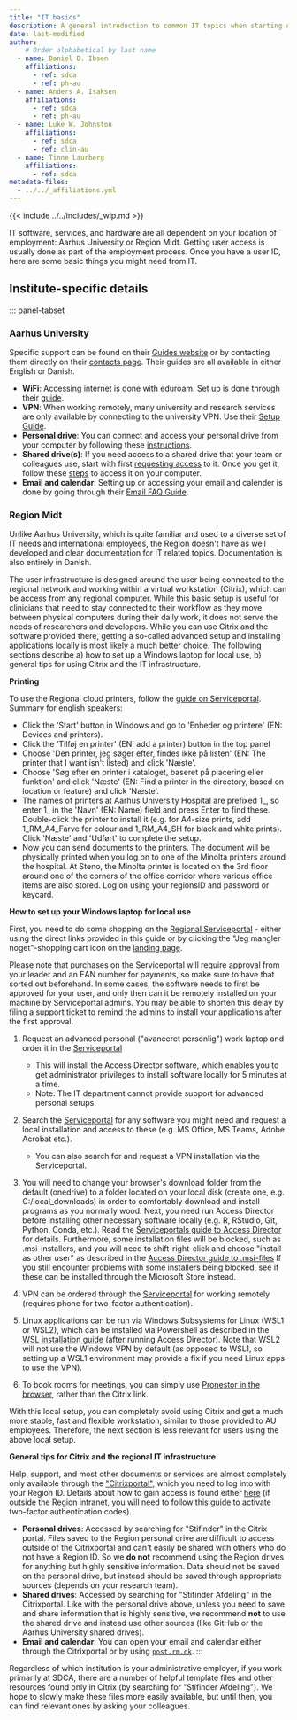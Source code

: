 ```yaml
---
title: "IT basics"
description: A general introduction to common IT topics when starting out.
date: last-modified
author:
    # Order alphabetical by last name
  - name: Daniel B. Ibsen
    affiliations: 
      - ref: sdca
      - ref: ph-au
  - name: Anders A. Isaksen
    affiliations: 
      - ref: sdca
      - ref: ph-au
  - name: Luke W. Johnston
    affiliations:
      - ref: sdca
      - ref: clin-au
  - name: Tinne Laurberg
    affiliations: 
      - ref: sdca
metadata-files: 
  - ../../_affiliations.yml
---
```


{{< include ../../includes/_wip.md >}}

IT software, services, and hardware are all dependent on your location
of employment: Aarhus University or Region Midt. Getting user access is
usually done as part of the employment process. Once you have a user ID,
here are some basic things you might need from IT.

## Institute-specific details

::: panel-tabset
### Aarhus University

Specific support can be found on their [Guides
website](https://medarbejdere.au.dk/en/administration/it/guides) or by
contacting them directly on their [contacts
page](https://medarbejdere.au.dk/en/administration/it/main-academic-areas/he-it-support/).
Their guides are all available in either English or Danish.

-   **WiFi**: Accessing internet is done with eduroam. Set up is done
    through their [guide](https://eduroam.au.dk/en/).
-   **VPN**: When working remotely, many university and research
    services are only available by connecting to the university VPN. Use
    their [Setup
    Guide](https://medarbejdere.au.dk/en/administration/it/guides/network/vpn-remoteaudk).
-   **Personal drive**: You can connect and access your personal drive
    from your computer by following these
    [instructions](https://medarbejdere.au.dk/en/administration/it/guides/datastorage/personal-folder-access/).
-   **Shared drive(s)**: If you need access to a shared drive that your
    team or colleagues use, start with first [requesting
    access](https://medarbejdere.au.dk/en/administration/it/guides/datastorage/access-to-shared-folder)
    to it. Once you get it, follow these
    [steps](https://medarbejdere.au.dk/en/administration/it/guides/datastorage/how-to-access-a-shared-folder)
    to access it on your computer.
-   **Email and calendar**: Setting up or accessing your email and
    calender is done by going through their [Email FAQ
    Guide](https://medarbejdere.au.dk/en/administration/it/guides/mail/faq-mail).

### Region Midt

Unlike Aarhus University, which is quite familiar and used to a diverse
set of IT needs and international employees, the Region doesn't have as
well developed and clear documentation for IT related topics. Documentation is also entirely in Danish.

The user infrastructure is designed around the user being connected to the regional network and working within a virtual workstation (Citrix), which can be access from any regional computer. While this basic setup is useful for clinicians that need to stay connected to their workflow as they move between physical computers during their daily work, it does not serve the needs of researchers and developers. While you can use Citrix and the software provided there, getting a so-called advanced setup and installing applications locally is most likely a much better choice. The following sections describe a) how to set up a Windows laptop for local use, b) general tips for using Citrix and the IT infrastructure.

**Printing**

To use the Regional cloud printers, follow the [guide on Serviceportal](https://regionmidtjylland.service-now.com/sys_attachment.do?sys_id=c302fee31b1421508b426282b24bcbe8).
Summary for english speakers:
- Click the 'Start' button in Windows and go to 'Enheder og printere' (EN: Devices and printers).
- Click the 'Tilføj en printer' (EN: add a printer) button in the top panel
- Choose 'Den printer, jeg søger efter, findes ikke på listen' (EN: The printer that I want isn't listed) and click 'Næste'.
- Choose 'Søg efter en printer i kataloget, baseret på placering eller funktion' and click 'Næste' (EN: Find a printer in the directory, based on location or feature) and click 'Næste'.
- The names of printers at Aarhus University Hospital are prefixed 1_, so enter 1_ in the 'Navn' (EN: Name) field and press Enter to find these. Double-click the printer to install it (e.g. for A4-size prints, add 1_RM_A4_Farve for colour and 1_RM_A4_SH for black and white prints). Click 'Næste' and 'Udført' to complete the setup.
- Now you can send documents to the printers. The document will be physically printed when you log on to one of the Minolta printers around the hospital. At Steno, the Minolta printer is located on the 3rd floor around one of the corners of the office corridor where various office items are also stored. Log on using your regionsID and password or keycard.

**How to set up your Windows laptop for local use**

First, you need to do some shopping on the [Regional Serviceportal](https://regionmidtjylland.service-now.com/rmsp?id=rmsp_sc_category&sys_id=5cc7a91d8747b450d195ecec3fbb3555) - either using the direct links provided in this guide or by clicking the "Jeg mangler noget"-shopping cart icon on the [landing page](https://regionmidtjylland.service-now.com/rmsp).

Please note that purchases on the Serviceportal will require approval from your leader and an EAN number for payments, so make sure to have that sorted out beforehand. In some cases, the software needs to first be approved for your user, and only then can it be remotely installed on your machine by Serviceportal admins. You may be able to shorten this delay by filing a support ticket to remind the admins to install your applications after the first approval.

1. Request an advanced personal ("avanceret personlig") work laptop and order it in the [Serviceportal](https://regionmidtjylland.service-now.com/rmsp?id=rmsp_sc_cat_item_guide&sys_id=389e1446db7b3b009ec79532ca9619cc&sysparm_category=5cc7a91d8747b450d195ecec3fbb3555)
    - This will install the Access Director software, which enables you to get administrator privileges to install software locally for 5 minutes at a time.
    - Note: The IT department cannot provide support for advanced personal setups.
  
2. Search the [Serviceportal](https://regionmidtjylland.service-now.com/rmsp?id=rmsp_sc_category&sys_id=5cc7a91d8747b450d195ecec3fbb3555) for any software you might need and request a local installation and access to these (e.g. MS Office, MS Teams, Adobe Acrobat etc.).
    - You can also search for and request a VPN installation via the Serviceportal.

3. You will need to change your browser's download folder from the default (onedrive) to a folder located on your local disk (create one, e.g. C:/local_downloads) in order to comfortably download and install programs as you normally wood. Next, you need run Access Director before installing other necessary software locally (e.g. R, RStudio, Git, Python, Conda, etc.). Read the [Serviceportals guide to Access Director](https://regionmidtjylland.service-now.com/kb?id=kb_article_view&sysparm_article=KB0014890) for details.  Furthermore, some installation files will be blocked, such as .msi-installers, and you will need to shift-right-click and choose "install as other user" as described in the [Access Director guide to .msi-files](https://regionmidtjylland.service-now.com/kb?id=kb_article_view&sysparm_article=KB0014890)
If you still encounter problems with some installers being blocked, see if these can be installed through the Microsoft Store instead.

4. VPN can be ordered through the [Serviceportal](https://regionmidtjylland.service-now.com/rmsp?id=rmsp_sc_cat_item&sys_id=3b7b0709dbd613c09e1bf7671d961939&sysparm_category=70db0bb7db48034037f2ff461d9619e2) for working remotely (requires phone for two-factor authentication).

5. Linux applications can be run via Windows Subsystems for Linux (WSL1 or WSL2), which can be installed via Powershell as described in the [WSL installation guide](https://learn.microsoft.com/en-us/windows/wsl/install) (after running Access Director). Note that WSL2 will not use the Windows VPN by default (as opposed to WSL1, so setting up a WSL1 environment may provide a fix if you need Linux apps to use the VPN).

6. To book rooms for meetings, you can simply use [Pronestor in the browser](http://lokaler.rm.dk/), rather than the Citrix link.
 
With this local setup, you can completely avoid using Citrix and get a much more stable, fast and flexible workstation, similar to those provided to AU employees. Therefore, the next section is less relevant for users using the above local setup.



**General tips for Citrix and the regional IT infrastructure**

Help, support, and most other
documents or services are almost completely only available through the
["Citrixportal"](https://citrixportal.rm.dk), which you need to log into
with your Region ID. Details about how to gain access is found either
[here](https://www.rm.dk/om-os/organisation/hjemmearbejde---for-medarbejdere/vejledning-til-fjernadgang-pa-sms/)
(if outside the Region intranet, you will need to follow this
[guide](https://www.rm.dk/om-os/organisation/hjemmearbejde---for-medarbejdere/vejledning-til-fjernadgang-pa-sms/)
to activate two-factor authentication codes).

-   **Personal drives**: Accessed by searching for "Stifinder" in the
    Citrix portal. Files saved to the Region personal drive are
    difficult to access outside of the Citrixportal and can't easily be
    shared with others who do not have a Region ID. So we **do not**
    recommend using the Region drives for anything but highly sensitive
    information. Data should not be saved on the personal drive, but
    instead should be saved through appropriate sources (depends on your
    research team).
-   **Shared drives**: Accessed by searching for "Stifinder Afdeling" in
    the Citrixportal. Like with the personal drive above, unless you
    need to save and share information that is highly sensitive, we
    recommend **not** to use the shared drive and instead use other
    sources (like GitHub or the Aarhus University shared drives).
-   **Email and calendar**: You can open your email and calendar either
    through the Citrixportal or by using
    [`post.rm.dk`](https://post.rm.dk/).
:::

Regardless of which institution is your administrative employer, if you
work primarily at SDCA, there are a number of helpful template files and
other resources found only in Citrix (by searching for "Stifinder
Afdeling"). We hope to slowly make these files more easily available,
but until then, you can find relevant ones by asking your colleagues.
